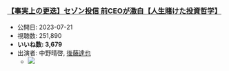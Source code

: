 ### [【事実上の更迭】セゾン投信 前CEOが激白【人生賭けた投資哲学】](https://www.youtube.com/watch?v=aqIVDS2tpuE)
-   公開日: 2023-07-21
-   視聴数: 251,890
-   **いいね数: 3,679**
-   出演者: 中野晴啓, [後藤達也](/rehacq_fan/people/後藤達也 "wikilink")
    - [![](https://img.youtube.com/vi/aqIVDS2tpuE/hqdefault.jpg)](https://www.youtube.com/watch?v=aqIVDS2tpuE)
